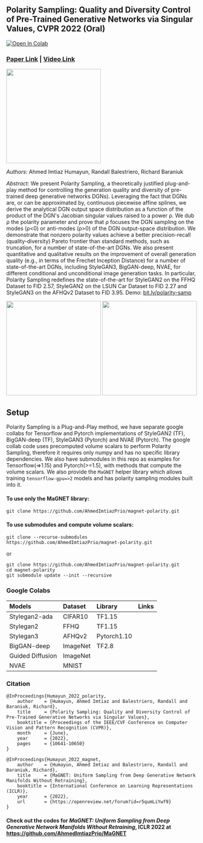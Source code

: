 ## Polarity Sampling: Quality and Diversity Control of Pre-Trained Generative Networks via Singular Values, CVPR 2022 (Oral)
[![Open In Colab](https://colab.research.google.com/assets/colab-badge.svg)](https://bit.ly/polarity-demo-colab)
### [Paper Link](https://arxiv.org/abs/2203.01993) | [Video Link](https://www.youtube.com/watch?v=zRKyx_dF89M)
<img src="https://github.com/AhmedImtiazPrio/magnet-polarity/blob/main/assets/polaritysweep.gif" height="250" alt_text="polarity_sweep_animation"/>

*Authors:* Ahmed Imtiaz Humayun, Randall Balestriero, Richard Baraniuk

*Abstract:* We present Polarity Sampling, a theoretically justified plug-and-play method for controlling the generation quality and diversity of pre-trained deep generative networks DGNs). Leveraging the fact that DGNs are, or can be approximated by, continuous piecewise affine splines, we derive the analytical DGN output space distribution as a function of the product of the DGN's Jacobian singular values raised to a power ρ. We dub ρ the polarity parameter and prove that ρ focuses the DGN sampling on the modes (ρ<0) or anti-modes (ρ>0) of the DGN output-space distribution. We demonstrate that nonzero polarity values achieve a better precision-recall (quality-diversity) Pareto frontier than standard methods, such as truncation, for a number of state-of-the-art DGNs. We also present quantitative and qualitative results on the improvement of overall generation quality (e.g., in terms of the Frechet Inception Distance) for a number of state-of-the-art DGNs, including StyleGAN3, BigGAN-deep, NVAE, for different conditional and unconditional image generation tasks. In particular, Polarity Sampling redefines the state-of-the-art for StyleGAN2 on the FFHQ Dataset to FID 2.57, StyleGAN2 on the LSUN Car Dataset to FID 2.27 and StyleGAN3 on the AFHQv2 Dataset to FID 3.95. Demo: [bit.ly/polarity-samp](http://bit.ly/polarity-samp)

<p float="left" align="center">
  <img src="https://user-images.githubusercontent.com/32792313/180782885-478ae2f3-e77d-4358-9b5f-a06804dca99d.gif"  height="250" alt_text="polarity_sweep_biggan"/>
  <img src="https://user-images.githubusercontent.com/32792313/180781556-1be1abb2-081a-4129-affa-8726e2a40f19.gif"  height="250" alt_text="polarity_sweep_biggan"/>
</p>

## Setup

Polarity Sampling is a Plug-and-Play method, we have separate google collabs for Tensorflow and Pytorch implementations of StyleGAN2 (TF), BigGAN-deep (TF), StyleGAN3 (Pytorch) and NVAE (Pytorch). The google collab code uses precomputed volume scalars to perform Polarity Sampling, therefore it requires only numpy and has no specific library dependencies. We also have submodules in this repo as examples for Tensorflow(=>1.15) and Pytorch(>=1.5), with methods that compute the volume scalars. We also provide the `MaGNET` helper library which allows training `tensorflow-gpu=>2` models and has polarity sampling modules built into it.

#### To use only the MaGNET library:

```
git clone https://github.com/AhmedImtiazPrio/magnet-polarity.git
```

#### To use submodules and compute volume scalars:

```
git clone --recurse-submodules https://github.com/AhmedImtiazPrio/magnet-polarity.git
```

or

```
git clone https://github.com/AhmedImtiazPrio/magnet-polarity.git
cd magnet-polarity
git submodule update --init --recursive
```

### Google Colabs

| Models | Dataset | Library | Links
| :---- | :---- | :---- | :----
| Stylegan2-ada | CIFAR10 | TF1.15 | 
| Stylegan2 | FFHQ | TF1.15 | 
| Stylegan3 | AFHQv2 | Pytorch1.10 | 
| BigGAN-deep | ImageNet | TF2.8 | 
| Guided Diffusion | ImageNet | &nbsp; | &nbsp;
| NVAE | MNIST | &nbsp; | &nbsp;




### Citation
```
@InProceedings{Humayun_2022_polarity,
    author    = {Humayun, Ahmed Imtiaz and Balestriero, Randall and Baraniuk, Richard},
    title     = {Polarity Sampling: Quality and Diversity Control of Pre-Trained Generative Networks via Singular Values},
    booktitle = {Proceedings of the IEEE/CVF Conference on Computer Vision and Pattern Recognition (CVPR)},
    month     = {June},
    year      = {2022},
    pages     = {10641-10650}
}

@InProceedings{Humayun_2022_magnet,
    author    = {Humayun, Ahmed Imtiaz and Balestriero, Randall and Baraniuk, Richard},
    title     = {MaGNET: Uniform Sampling from Deep Generative Network Manifolds Without Retraining},
    booktitle = {International Conference on Learning Representations (ICLR)},
    year      = {2022},
    url       = {https://openreview.net/forum?id=r5qumLiYwf9}
}
```


#### Check out the codes for _MaGNET: Uniform Sampling from Deep Generative Network Manifolds Without Retraining_, ICLR 2022 at https://github.com/AhmedImtiazPrio/MaGNET
